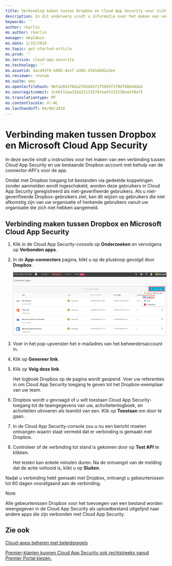 ```yaml
---
title: Verbinding maken tussen Dropbox en Cloud App Security voor zichtbaarheid en gebruikscontrole | Microsoft Docs
description: In dit onderwerp vindt u informatie over het maken van verbinding tussen de Dropbox-app en Cloud App Security via de API-connector.
keywords: ''
author: rkarlin
ms.author: rkarlin
manager: mbaldwin
ms.date: 1/15/2018
ms.topic: get-started-article
ms.prod: ''
ms.service: cloud-app-security
ms.technology: ''
ms.assetid: 4acd93f4-b885-4e1f-a385-43b5db02a3ee
ms.reviewer: reutam
ms.suite: ems
ms.openlocfilehash: 96fa2652f6da2f63dd372f59d5f2f0d788b48da5
ms.sourcegitcommit: 3c66f12aa31ba211235787ee6f233138ea5f8a75
ms.translationtype: MT
ms.contentlocale: nl-NL
ms.lasthandoff: 04/08/2018
---
```

# <a name="connect-dropbox-to-microsoft-cloud-app-security"></a>Verbinding maken tussen Dropbox en Microsoft Cloud App Security
In deze sectie vindt u instructies voor het maken van een verbinding tussen Cloud App Security en uw bestaande Dropbox-account met behulp van de connector-API's voor de app.  
 
 
Omdat met Dropbox toegang tot bestanden via gedeelde koppelingen zonder aanmelden wordt ingeschakeld, worden deze gebruikers in Cloud App Security geregistreerd als niet-geverifieerde gebruikers. Als u niet-geverifieerde Dropbox-gebruikers ziet, kan dit wijzen op gebruikers die niet afkomstig zijn van uw organisatie of herkende gebruikers vanuit uw organisatie die zich niet hebben aangemeld.

## <a name="how-to-connect-dropbox-to-cloud-app-security"></a>Verbinding maken tussen Dropbox en Microsoft Cloud App Security  
  
1.  Klik in de Cloud App Security-console op **Onderzoeken** en vervolgens op **Verbonden apps**.  
  
2.  In de **App-connectors** pagina, klikt u op de plusknop gevolgd door **Dropbox**.  
  
     ![connect dropbox](./media/connect-dropbox.png "connect dropbox")  
  
3.  Voer in het pop-upvenster het e-mailadres van het beheerdersaccount in.  
  
4.  Klik op **Genereer link**.  
  
5.  Klik op **Volg deze link**.  
  
     Het logboek Dropbox op de pagina wordt geopend. Voer uw referenties in om Cloud App Security toegang te geven tot het Dropbox-exemplaar van uw team.  
  
6.  Dropbox wordt u gevraagd of u wilt toestaan Cloud App Security-toegang tot de teamgegevens van uw, activiteitenlogboek, en activiteiten uitvoeren als teamlid van een. Klik op **Toestaan** om door te gaan.  
  
7.  In de Cloud App Security-console zou u nu een bericht moeten ontvangen waarin staat vermeld dat er verbinding is gemaakt met Dropbox.  
  
8.  Controleer of de verbinding tot stand is gekomen door op **Test API** te klikken.  
  
     Het testen kan enkele minuten duren. Na de ontvangst van de melding dat de actie voltooid is, klikt u op **Sluiten**.  
  
Nadat u verbinding hebt gemaakt met Dropbox, ontvangt u gebeurtenissen tot 60 dagen voorafgaand aan de verbinding.

> [!NOTE] 
> Alle gebeurtenissen Dropbox voor het toevoegen van een bestand worden weergegeven in de Cloud App Security als uploadbestand uitgelijnd naar andere apps die zijn verbonden met Cloud App Security. 
 
## <a name="see-also"></a>Zie ook  
[Cloud-apps beheren met beleidsregels](control-cloud-apps-with-policies.md)   

[Premier-klanten kunnen Cloud App Security ook rechtstreeks vanuit Premier Portal kiezen.](https://premier.microsoft.com/)  
  
  